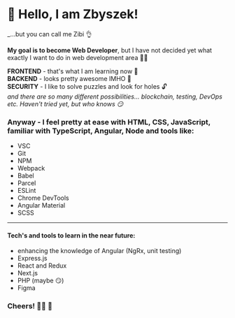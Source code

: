 # 👋 Hello, I am Zbyszek!
_...but you can call me Zibi 👌

**My goal is to become Web Developer**, but I have not decided yet what exactly I want to do in web development area 🤷‍♂️

**FRONTEND** - that's what I am learning now 📖  
**BACKEND** - looks pretty awesome IMHO 🧬  
**SECURITY** - I like to solve puzzles and look for holes 🔓  
_and there are so many different possibilities... blockchain, testing, DevOps etc. Haven't tried yet, but who knows 😏_

### Anyway - I feel pretty at ease with **HTML, CSS, JavaScript**, familiar with **TypeScript**, **Angular**, **Node** and tools like:
- VSC
- Git
- NPM
- Webpack
- Babel
- Parcel
- ESLint
- Chrome DevTools  
- Angular Material
- SCSS
---  
#### Tech's and tools to learn in the near future:
- enhancing the knowledge of Angular (NgRx, unit testing)
- Express.js
- React and Redux
- Next.js
- PHP (maybe 😏)
- Figma

### Cheers! 👨‍🦲 🤝
